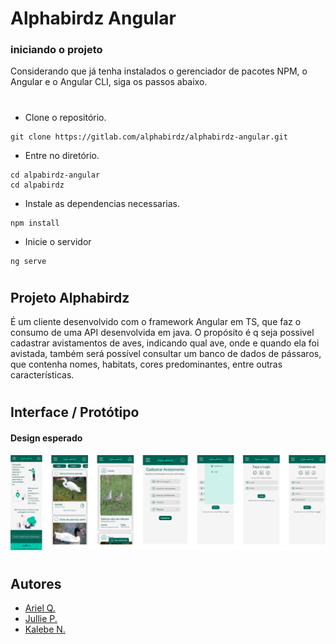 # Alphabirdz Angular

### iniciando o projeto

Considerando que já tenha instalados o gerenciador de pacotes NPM, o Angular e o Angular CLI, siga os passos abaixo.

#

- Clone o repositório.
```
git clone https://gitlab.com/alphabirdz/alphabirdz-angular.git
```
- Entre no diretório.
```
cd alpabirdz-angular
cd alpabirdz
```
- Instale as dependencias necessarias.
```
npm install
```
- Inicie o servidor
```
ng serve
```

#

## Projeto Alphabirdz
É um cliente desenvolvido com o framework Angular em TS, que faz o consumo de uma API desenvolvida em java.
O propósito é q seja possivel cadastrar avistamentos de aves, indicando qual ave, onde e quando ela foi avistada, também será possível consultar um banco de dados de pássaros, que contenha nomes, habitats, cores predominantes, entre outras características.

#

## Interface / Protótipo
#### Design esperado
![Database Tables](./assets/img/mobile.svg)

#

## Autores

- [Ariel Q.](https://gitlab.com/quaresmina)
- [Jullie P.](https://gitlab.com/julliepx)
- [Kalebe N.](https://gitlab.com/kalNascimento)

#

